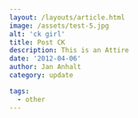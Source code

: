 ```yaml
---
layout: /layouts/article.html
image: /assets/test-5.jpg
alt: 'ck girl'
title: Post CK
description: This is an Attire
date: '2012-04-06'
author: Jan Anhalt
category: update 

tags:
  - other
---
```

